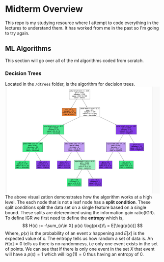 # Midterm Overview
This repo is my studying resource where I attempt to code everything in the lectures to understand them.
It has worked from me in the past so I'm going to try again.

## ML Algorithms

This section will go over all of the ml algorithms coded from scratch.

### Decision Trees

Located in the `/dtrees` folder, is the algorithm for decision trees.
![dtrees](figures/Dtrees.png)
The above visualization demonstrates how the algorithm works at a high level.
The each node that is not a leaf node has a **split condition**.
These split conditions split the data set on a single feature based on a single bound.
These splits are deteremined using the information gain ratio(IGR).
To define IGR we first need to define the **entropy** which is,
$$
    H(x) := -\sum_{x\in X} p(x) \log(p(x))\\
    = E[\log(p(x))]
$$
Where, $p(x)$ is the probability of an event $x$ happening and $E[x]$ is the expected value of x.
The entropy tells us how random a set of data is.
An $H[x] = 0$ tells us there is no randomness, i.e only one event exists in the set of points.
We can see that if there is only one event in the set $X$ that event will have a $p(x) = 1$ which will $\log(1) = 0$ thus having an entropy of 0.
